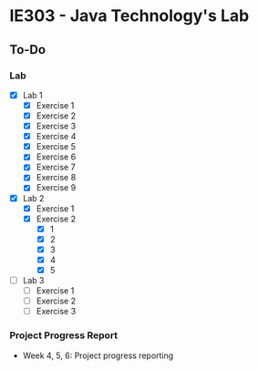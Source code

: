 # IE303 - Java Technology's Lab

## To-Do
### Lab
- [x] Lab 1
  + [x] Exercise 1
  + [x] Exercise 2
  + [x] Exercise 3
  + [x] Exercise 4
  + [x] Exercise 5
  + [x] Exercise 6
  + [x] Exercise 7
  + [x] Exercise 8
  + [x] Exercise 9
- [x] Lab 2
  + [x] Exercise 1
  + [x] Exercise 2
    + [x] 1
    + [x] 2
    + [x] 3
    + [x] 4
    + [x] 5
- [ ] Lab 3
  + [ ] Exercise 1
  + [ ] Exercise 2
  + [ ] Exercise 3

<!--
- [ ] Week 4
- [ ] Week 5
- [ ] Week 6
-->

### Project Progress Report
- Week 4, 5, 6: Project progress reporting
